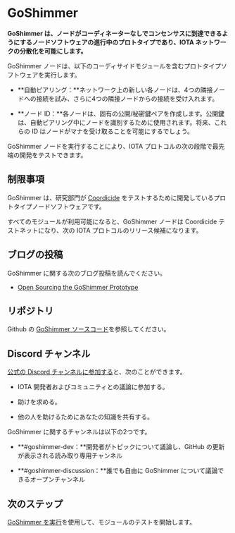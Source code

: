 # GoShimmer

**GoShimmer は、ノードがコーディネーターなしでコンセンサスに到達できるようにするノードソフトウェアの進行中のプロトタイプであり、IOTA ネットワークの分散化を可能にします。**
<!-- **GoShimmer is a work-in-progress prototype of a node software that allows nodes to reach a consensus without the Coordinator, allowing IOTA networks to be decentralized.** -->

GoShimmer ノードは、以下のコーディサイドモジュールを含むプロトタイプソフトウェアを実行します。
<!-- GoShimmer nodes run the prototype software that includes the following Coordicide modules: -->

- **自動ピアリング：**ネットワーク上の新しい各ノードは、4つの隣接ノードへの接続を試み、さらに4つの隣接ノードからの接続を受け入れます。
<!-- - **Auto-peering:** Each new node on the network tries to connect to four neighbors and accepts connections from a further four neighbors -->
- **ノード ID：**各ノードは、固有の公開/秘密鍵ペアを作成します。公開鍵は、自動ピアリング中にノードを識別するために使用されます。将来、これらの ID はノードがマナを受け取ることを可能にするでしょう。
<!-- - **Node identities:** Each node creates a unique public/private key pair. The public key is used to identify nodes during auto-peering. In the future, these identities will allow nodes to receive mana. -->

GoShimmer ノードを実行することにより、IOTA プロトコルの次の段階で最先端の開発をテストできます。
<!-- By running a GoShimmer node, you can test the cutting-edge developments in the next stage of the IOTA protocol. -->

## 制限事項
<!-- ## Limitations -->

GoShimmer は、研究部門が [Coordicide](https://coordicide.iota.org) をテストするために開発しているプロトタイプノードソフトウェアです。
<!-- GoShimmer is a prototype node software that the Research Department are developing to test [Coordicide](https://coordicide.iota.org). -->

すべてのモジュールが利用可能になると、GoShimmer ノードは Coordicide テストネットになり、次の IOTA プロトコルのリリース候補になります。
<!-- When all the modules become available, the GoShimmer nodes will become the Coordicide testnet, which is a release candidate for the next IOTA protocol. -->

## ブログの投稿
<!-- ## Blog posts -->

GoShimmer に関する次のブログ投稿を読んでください。
<!-- Read the following blog posts about GoShimmer: -->

- [Open Sourcing the GoShimmer Prototype](https://blog.iota.org/open-sourcing-of-the-goshimmer-prototype-891c0a8eafcb)

## リポジトリ
<!-- ## Repository -->

Github の [GoShimmer ソースコード](https://github.com/iotaledger/goshimmer)を参照してください。
<!-- Go to the GoShimmer source code on [Github](https://github.com/iotaledger/goshimmer). -->

## Discord チャンネル
<!-- ## Discord channels -->

[公式の Discord チャンネルに参加する](https://discord.iota.org)と、次のことができます。
<!-- [Join our Discord channel](https://discord.iota.org) where you can: -->

- IOTA 開発者およびコミュニティとの議論に参加する。
<!-- - Take part in discussions with IOTA developers and the community -->
- 助けを求める。
<!-- - Ask for help -->
- 他の人を助けるためにあなたの知識を共有する。
<!-- - Share your knowledge to help others -->

GoShimmer に関するチャンネルは以下の2つです。
<!-- We have the following channels for GoShimmer: -->

- **#goshimmer-dev：**開発者がトピックについて議論し、GitHub の更新が表示される読み取り専用チャンネル
<!-- - **#goshimmer-dev:** A read-only channel where developers discuss topics and where any GitHub updates are displayed -->

- **#goshimmer-discussion：**誰でも自由に GoShimmer について議論できるオープンチャンネル
<!-- - **#goshimmer-discussion:** An open channel where anyone is free to discuss GoShimmer -->

## 次のステップ
<!-- ## Next steps -->

[GoShimmer を実行](../how-to-guides/run-the-node.md)を使用して、モジュールのテストを開始します。
<!-- [Run GoShimmer](../how-to-guides/run-the-node.md) to get started with testing the modules. -->
